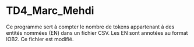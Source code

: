 # TD4_Marc_Mehdi
Ce programme sert à compter le nombre de tokens appartenant à des entités nommées (EN) dans un fichier CSV. Les EN sont annotées au format IOB2.
Ce fichier est modifié.

